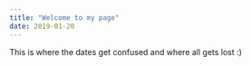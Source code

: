 ```yaml
---
title: "Welcome to my page"
date: 2019-01-20
---
```


This is where the dates get confused and where all gets lost :)
